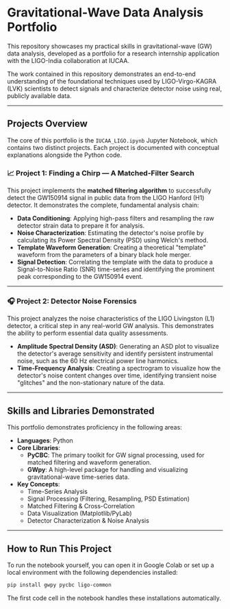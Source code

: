 # Gravitational-Wave Data Analysis Portfolio

This repository showcases my practical skills in gravitational-wave (GW) data analysis, developed as a portfolio for a research internship application with the LIGO-India collaboration at IUCAA.

The work contained in this repository demonstrates an end-to-end understanding of the foundational techniques used by LIGO-Virgo-KAGRA (LVK) scientists to detect signals and characterize detector noise using real, publicly available data.

---

## Projects Overview

The core of this portfolio is the `IUCAA_LIGO.ipynb` Jupyter Notebook, which contains two distinct projects. Each project is documented with conceptual explanations alongside the Python code.

### 📈 Project 1: Finding a Chirp — A Matched-Filter Search

This project implements the **matched filtering algorithm** to successfully detect the GW150914 signal in public data from the LIGO Hanford (H1) detector. It demonstrates the complete, fundamental analysis chain:
* **Data Conditioning**: Applying high-pass filters and resampling the raw detector strain data to prepare it for analysis.
* **Noise Characterization**: Estimating the detector's noise profile by calculating its Power Spectral Density (PSD) using Welch's method.
* **Template Waveform Generation**: Creating a theoretical "template" waveform from the parameters of a binary black hole merger.
* **Signal Detection**: Correlating the template with the data to produce a Signal-to-Noise Ratio (SNR) time-series and identifying the prominent peak corresponding to the GW150914 event.

---

### 🎧 Project 2: Detector Noise Forensics

This project analyzes the noise characteristics of the LIGO Livingston (L1) detector, a critical step in any real-world GW analysis. This demonstrates the ability to perform essential data quality assessments.
* **Amplitude Spectral Density (ASD)**: Generating an ASD plot to visualize the detector's average sensitivity and identify persistent instrumental noise, such as the 60 Hz electrical power line harmonics.
* **Time-Frequency Analysis**: Creating a spectrogram to visualize how the detector's noise content changes over time, identifying transient noise "glitches" and the non-stationary nature of the data.

---

## Skills and Libraries Demonstrated

This portfolio demonstrates proficiency in the following areas:

* **Languages**: Python
* **Core Libraries**:
    * **PyCBC**: The primary toolkit for GW signal processing, used for matched filtering and waveform generation.
    * **GWpy**: A high-level package for handling and visualizing gravitational-wave time-series data.
* **Key Concepts**:
    * Time-Series Analysis
    * Signal Processing (Filtering, Resampling, PSD Estimation)
    * Matched Filtering & Cross-Correlation
    * Data Visualization (Matplotlib/PyLab)
    * Detector Characterization & Noise Analysis

---

## How to Run This Project

To run the notebook yourself, you can open it in Google Colab or set up a local environment with the following dependencies installed:

```bash
pip install gwpy pycbc ligo-common
```
The first code cell in the notebook handles these installations automatically.
